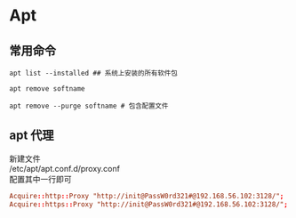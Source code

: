 # Apt

## 常用命令

```shell
apt list --installed ## 系统上安装的所有软件包

apt remove softname

apt remove --purge softname # 包含配置文件
```
## apt 代理

新建文件  
/etc/apt/apt.conf.d/proxy.conf  
配置其中一行即可

```conf
Acquire::http::Proxy "http://init@PassW0rd321#@192.168.56.102:3128/";
Acquire::https::Proxy "http://init@PassW0rd321#@192.168.56.102:3128/";
```
